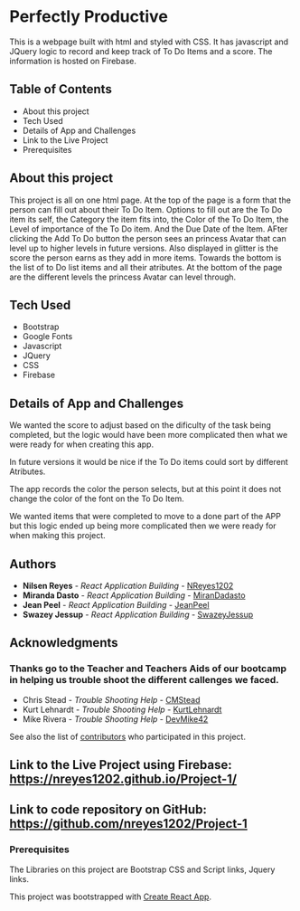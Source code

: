 # Perfectly Productive

This is a webpage built with html and styled with CSS.  It has javascript and JQuery logic to record and keep track of To Do Items and a score.  The information is hosted on Firebase.

## Table of Contents
* About this project
* Tech Used
* Details of App and Challenges
* Link to the Live Project
* Prerequisites

## About this project
This project is all on one html page.  At the top of the page is a form that the person can fill out about their To Do Item. Options to fill out are the To Do item its self, the Category the item fits into, the Color of the To Do Item, the Level of importance of the To Do item.  And the Due Date of the Item.  AFter clicking the Add To Do button the person sees an princess Avatar that can level up to higher levels in future versions. Also displayed in glitter is the score the person earns as they add in more items.  Towards the bottom is the list of to Do list items and all their atributes.  At the bottom of the page are the different levels the princess Avatar can level through.

## Tech Used
* Bootstrap
* Google Fonts
* Javascript
* JQuery
* CSS
* Firebase

## Details of App and Challenges

We wanted the score to adjust based on the dificulty of the task being completed, but the logic would have been more complicated then what we were ready for when creating this app.

In future versions it would be nice if the To Do items could sort by different Atributes.

The app records the color the person selects, but at this point it does not change the color of the font on the To Do Item.

We wanted items that were completed to move to a done part of the APP but this logic ended up being more complicated then we were ready for when making this project.

## Authors

* **Nilsen Reyes** - *React Application Building* - [NReyes1202](https://github.com/nreyes1202)
* **Miranda Dasto** - *React Application Building* - [MiranDadasto](https://github.com/mirandadasto)
* **Jean Peel** - *React Application Building* - [JeanPeel](https://github.com/JeanPeel)
* **Swazey Jessup** - *React Application Building* - [SwazeyJessup](https://github.com/swazeyjessup)

## Acknowledgments

### Thanks go to the Teacher and Teachers Aids of our bootcamp in helping us trouble shoot the different callenges we faced.

* Chris Stead -  *Trouble Shooting Help* - [CMStead](https://github.com/cmstead)
* Kurt Lehnardt -  *Trouble Shooting Help* - [KurtLehnardt](https://github.com/KurtLehnardt)
* Mike Rivera -  *Trouble Shooting Help* - [DevMike42](https://github.com/DevMike42)

See also the list of [contributors](https://github.com/nreyes1202/Project-1/graphs/contributors) who participated in this project.

## Link to the Live Project using Firebase: https://nreyes1202.github.io/Project-1/

## Link to code repository on GitHub: https://github.com/nreyes1202/Project-1


### Prerequisites

The Libraries on this project are Bootstrap CSS and Script links, Jquery links.

This project was bootstrapped with [Create React App](https://github.com/facebook/create-react-app).